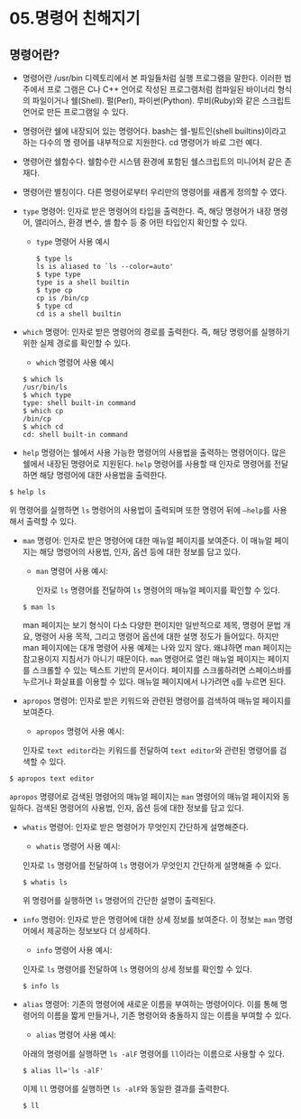 # 05.명령어 친해지기

## 명령어란?

- 명령어란 /usr/bin 디렉토리에서 본 파일들처럼 실행 프로그램을 말한다. 이러한 범주에서 프로
그램은 C나 C++ 언어로 작성된 프로그램처럼 컴파일된 바이너리 형식의 파일이거나 쉘(Shell).
펄(Perl), 파이썬(Python). 루비(Ruby)와 같은 스크립트 언어로 만든 프로그램일 수 있다.
- 명령어란 쉘에 내장되어 있는 명령어다. bash는 쉘-빌트인(shell builtins)이라고 하는 다수의 명
령어를 내부적으로 지원한다. cd 명령어가 바로 그런 예다.
- 명령어란 쉘함수다. 쉘함수란 시스템 환경에 포함된 쉘스크립트의 미니어처 같은 존재다.
- 명령어란 별칭이다. 다른 명령어로부터 우리만의 명령어를 새롭게 정의할 수 였다.

- `type` 명령어: 인자로 받은 명령어의 타입을 출력한다. 즉, 해당 명령어가 내장 명령어, 앨리어스, 환경 변수, 셸 함수 등 중 어떤 타입인지 확인할 수 있다.
    - `type` 명령어 사용 예시
        
        ```
        $ type ls
        ls is aliased to `ls --color=auto'
        $ type type
        type is a shell builtin
        $ type cp
        cp is /bin/cp
        $ type cd
        cd is a shell builtin
        
        ```
        
- `which` 명령어: 인자로 받은 명령어의 경로를 출력한다. 즉, 해당 명령어를 실행하기 위한 실제 경로를 확인할 수 있다.
    - `which` 명령어 사용 예시
    
    ```
    $ which ls
    /usr/bin/ls
    $ which type
    type: shell built-in command
    $ which cp
    /bin/cp
    $ which cd
    cd: shell built-in command
    
    ```


    
- `help` 명령어는 쉘에서 사용 가능한 명령어의 사용법을 출력하는 명령어이다. 많은 쉘에서 내장된 명령어로 지원된다. `help` 명령어를 사용할 때 인자로 명령어를 전달하면 해당 명령어에 대한 사용법을 출력한다.

```
$ help ls
```

위 명령어를 실행하면 `ls` 명령어의 사용법이 출력되며 또한 명령어 뒤에 `—help`를 사용해서 출력할 수 있다.




- `man` 명령어: 인자로 받은 명령어에 대한 매뉴얼 페이지를 보여준다. 이 매뉴얼 페이지는 해당 명령어의 사용법, 인자, 옵션 등에 대한 정보를 담고 있다.
    
    
    - `man` 명령어 사용 예시:
        
        인자로 `ls` 명령어를 전달하여 `ls` 명령어의 매뉴얼 페이지를 확인할 수 있다.
        
    
    ```
    $ man ls
    
    ```
    man 페이지는 보기 형식이 다소 다양한 편이지만 일반적으로 제목, 명령어 문법 개요, 명령어 사용 목적, 그리고 명령어 옵션에 대한 설명 정도가 들어있다. 하지만 man 페이지에는 대개 명령어 사용 예제는 나와 있지 않다. 왜냐하면 man 페이지는 참고용이지 지침서가 아니기 때문이다. `man` 명령어로 열린 매뉴얼 페이지는 페이지를 스크롤할 수 있는 텍스트 기반의 문서이다. 페이지를 스크롤하려면 스페이스바를 누르거나 화살표를 이용할 수 있다. 매뉴얼 페이지에서 나가려면 `q`를 누르면 된다.
    
- `apropos` 명령어: 인자로 받은 키워드와 관련된 명령어를 검색하여 매뉴얼 페이지를 보여준다.
    - `apropos` 명령어 사용 예시:
    
    인자로 `text editor`라는 키워드를 전달하여 `text editor`와 관련된 명령어를 검색할 수 있다.
    

```
$ apropos text editor
```

`apropos` 명령어로 검색된 명령어의 매뉴얼 페이지는 `man` 명령어의 매뉴얼 페이지와 동일하다. 검색된 명령어의 사용법, 인자, 옵션 등에 대한 정보를 담고 있다.

    
- `whatis` 명령어: 인자로 받은 명령어가 무엇인지 간단하게 설명해준다.
    - `whatis` 명령어 사용 예시:
    
    인자로 `ls` 명령어를 전달하여 `ls` 명령어가 무엇인지 간단하게 설명해줄 수 있다.
    
    ```
    $ whatis ls
    
    ```
    
    위 명령어를 실행하면 `ls` 명령어의 간단한 설명이 출력된다.


- `info` 명령어: 인자로 받은 명령어에 대한 상세 정보를 보여준다. 이 정보는 `man` 명령어에서 제공하는 정보보다 더 상세하다.
    - `info` 명령어 사용 예시:
    
    인자로 `ls` 명령어를 전달하여 `ls` 명령어의 상세 정보를 확인할 수 있다.
    
    ```
    $ info ls
    
    ```
- `alias` 명령어: 기존의 명령어에 새로운 이름을 부여하는 명령어이다. 이를 통해 명령어의 이름을 짧게 만들거나, 기존 명령어와 충돌하지 않는 이름을 부여할 수 있다.
    - `alias` 명령어 사용 예시:
    
    아래의 명령어를 실행하면 `ls -alF` 명령어를 `ll`이라는 이름으로 사용할 수 있다.
    
    ```
    $ alias ll='ls -alF'
    
    ```
    
    이제 `ll` 명령어를 실행하면 `ls -alF`와 동일한 결과를 출력한다.
    
    ```
    $ ll
    
    ```

